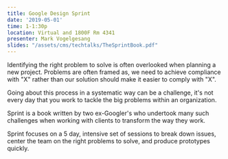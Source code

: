 ```yaml
---
title: Google Design Sprint
date: '2019-05-01'
time: 1-1:30p
location: Virtual and 1800F Rm 4341
presenter: Mark Vogelgesang
slides: "/assets/cms/techtalks/TheSprintBook.pdf"
---
```


Identifying the right problem to solve is often overlooked when planning a new project. Problems are often framed as, we need to achieve compliance with "X" rather than our solution should make it easier to comply with "X".

Going about this process in a systematic way can be a challenge, it's not every day that you work to tackle the big problems within an organization.

Sprint is a book written by two ex-Googler's who undertook many such challenges when working with clients to transform the way they work.

Sprint focuses on a 5 day, intensive set of sessions to break down issues, center the team on the right problems to solve, and produce prototypes quickly.
